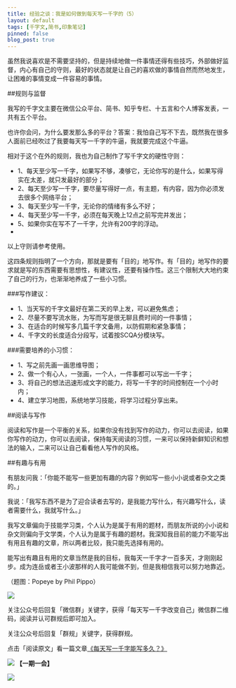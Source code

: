 ```yaml
---
title: 经验之谈：我是如何做到每天写一千字的（5）
layout: default
tags: [千字文,简书,印象笔记]
pinned: false
blog_post: true
---
```


虽然我说喜欢是不需要坚持的，但是持续地做一件事情还得有些技巧，外部做好监督，内心有自己的守则，最好的状态就是让自己的喜欢做的事情自然而然地发生，让困难的事情变成一件容易的事情。

##规则与监督

我写的千字文主要在微信公众平台、简书、知乎专栏、十五言和个人博客发表，一共有五个平台。

也许你会问，为什么要发那么多的平台？答案：我怕自己写不下去，既然我在很多人面前已经吹过了我要每天写一千字的牛逼，我就要完成这个牛逼。

相对于这个在外的规则，我也为自己制作了写千字文的硬性守则：

- 1、每天至少写一千字，如果写不够，凑够它，无论你写的是什么，如果写得实在太差，就只发最好的部分；
- 2、每天至少写一千字，要尽量写得好一点，有主题，有内容，因为你必须发去很多个网络平台；
- 3、每天至少写一千字，无论你的情绪有多么不好；
- 4、每天至少写一千字，必须在每天晚上12点之前写完并发出；
- 5、如果你实在写不了一千字，允许有200字的浮动。
- 
以上守则请参考使用。

这四条规则指明了一个方向，那就是要有「目的」地写作。有「目的」地写作的要求就是写的东西需要有思想性，有建议性，还要有操作性。这三个限制大大地约束了自己的行为，也渐渐地养成了一些小习惯。

###写作建议：

- 1、当天写的千字文最好在第二天的早上发，可以避免焦虑；
- 2、尽量不要写流水账，为写而写是很无聊且费时间的一件事情；
- 3、在适合的时候写多几篇千字文备用，以防假期和紧急事情；
- 4、千字文的长度适合分段写，试着按SCQA分模块写。

###需要培养的小习惯：

- 1、写之前先画一画思维导图；
- 2、做一个有心人，一张画，一个人，一件事都可以写出一千字；
- 3、将自己的想法迅速形成文字的能力，将写一千字的时间控制在一个小时内；
- 4、建立学习地图，系统地学习技能，将学习过程分享出来。

##阅读与写作

阅读和写作是一个平衡的关系，如果你没有找到写作的动力，你可以去阅读，如果你写作的动力，你可以去阅读，保持每天阅读的习惯，一来可以保持新鲜知识和想法的输入，二来可以让自己看看他人写作的风格。

##有趣与有用

有朋友问我：「你能不能写一些更加有趣的内容？例如写一些小小说或者杂文之类的。」

我说：「我写东西不是为了迎合读者去写的，是我能力写什么，有兴趣写什么，读者需要什么，我就写什么。」

我写文章偏向于技能学习类，个人认为是属于有用的题材，而朋友所说的小小说和杂文则偏向于文学类，个人认为是属于有趣的题材。我深知我目前的能力不能写出有用且有趣的文章，所以两者比较，我只能先选择有用的。

能写出有趣且有用的文章当然是我的目标，我每天一千字才一百多天，才刚刚起步。成为连岳或者王小波那样的人我可能做不到，但是我相信我可以努力地靠近。

（题图：Popeye by Phil Pippo）

![](http://pic.yupoo.com/vankos_v/DMJiv6i8/mHDSX.png)

关注公众号后回复「微信群」关键字，获得「每天写一千字改变自己」微信群二维码，阅读并认可群规后即可加入。

关注公众号后回复「群规」关键字，获得群规。

点击「阅读原文」看一篇文章[《每天写一千字能写多久？》](http://jianshu.io/p/645c206a7c55)

![](http://pic.yupoo.com/vankos_v/DOMQ5v84/HtU20.png)
**【一期一会】**

![](http://media-cache-ec0.pinimg.com/736x/d7/fd/2c/d7fd2cf7bd0ec5c1c0345684b92380b3.jpg)




